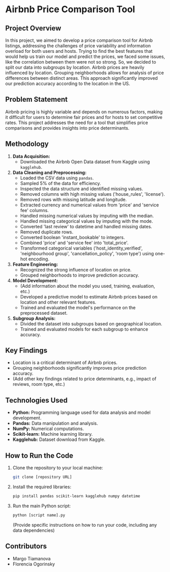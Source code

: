 # Airbnb Price Comparison Tool

## Project Overview

In this project, we aimed to develop a price comparison tool for Airbnb listings, addressing the challenges of price variability and information overload for both users and hosts. Trying to find the best features that would help us train our model and predict the prices, we faced some issues, like the correlation between them were not so strong. So, we decided to split our data into subgroups by location. Airbnb prices are heavily influenced by location. Grouping neighborhoods allows for analysis of price differences between distinct areas. This approach significantly improved our prediction accuracy according to the location in the US.

## Problem Statement

Airbnb pricing is highly variable and depends on numerous factors, making it difficult for users to determine fair prices and for hosts to set competitive rates. This project addresses the need for a tool that simplifies price comparisons and provides insights into price determinants.

## Methodology

1.  **Data Acquisition:**
    * Downloaded the Airbnb Open Data dataset from Kaggle using `kagglehub`.
2.  **Data Cleaning and Preprocessing:**
    * Loaded the CSV data using `pandas`.
    * Sampled 5% of the data for efficiency.
    * Inspected the data structure and identified missing values.
    * Removed columns with high missing values ('house_rules', 'license').
    * Removed rows with missing latitude and longitude.
    * Extracted currency and numerical values from 'price' and 'service fee' columns.
    * Handled missing numerical values by imputing with the median.
    * Handled missing categorical values by imputing with the mode.
    * Converted 'last review' to datetime and handled missing dates.
    * Removed duplicate rows.
    * Converted boolean 'instant_bookable' to integers.
    * Combined 'price' and 'service fee' into 'total_price'.
    * Transformed categorical variables ('host_identity_verified', 'neighbourhood group', 'cancellation_policy', 'room type') using one-hot encoding.
3.  **Feature Engineering:**
    * Recognized the strong influence of location on price.
    * Grouped neighborhoods to improve prediction accuracy.
4.  **Model Development:**
    * (Add information about the model you used, training, evaluation, etc.)
    * Developed a predictive model to estimate Airbnb prices based on location and other relevant features.
    * Trained and evaluated the model's performance on the preprocessed dataset.
5.  **Subgroup Analysis:**
    * Divided the dataset into subgroups based on geographical location.
    * Trained and evaluated models for each subgroup to enhance accuracy.

## Key Findings

* Location is a critical determinant of Airbnb prices.
* Grouping neighborhoods significantly improves price prediction accuracy.
* (Add other key findings related to price determinants, e.g., impact of reviews, room type, etc.)

## Technologies Used

* **Python:** Programming language used for data analysis and model development.
* **Pandas:** Data manipulation and analysis.
* **NumPy:** Numerical computations.
* **Scikit-learn:** Machine learning library.
* **Kagglehub:** Dataset download from Kaggle.

## How to Run the Code

1.  Clone the repository to your local machine:
    ```bash
    git clone [repository URL]
    ```
2.  Install the required libraries:
    ```bash
    pip install pandas scikit-learn kagglehub numpy datetime
    ```
3.  Run the main Python script:
    ```bash
    python [script name].py
    ```
    (Provide specific instructions on how to run your code, including any data dependencies)


## Contributors

* Margo Tiamanova
* Florencia Ogorinsky
